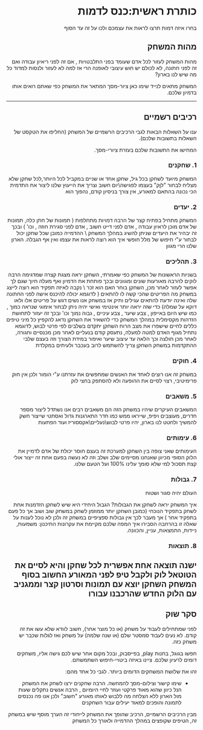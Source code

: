 <div dir='rtl' lang='he'>

# כותרת ראשית:כנס לדמות

בחרו איזה דמות תרצו לראות את עצמכם ולכו על זה עד הסוף
## מהות המשחק
מהות המשחק לעזור לכל אדם שעומד בפני התלבטויות , אם זה לפני ריאיון עבודה ואם זה לפני חתונה, לא לכולם יש חוש עיצובי לאופנה הרי
 אז למה לא לעזור ולנסות למדוד כל מה שיש לנו בארון? 
 
המשחק מתאים לנייד 
שימו כאן ציור-מסך המתאר את המשחק כפי שאתם רואים אותו בדמיון שלכם.

---


## רכיבים רשמיים

ענו על השאלות הבאות לגבי הרכיבים הרשמיים של המשחק
(החליפו את הטקסט של השאלות בתשובות שלכם).

המחישו את התשובות שלכם בעזרת ציורי-מסך.

### 1. שחקנים
המשחק מיועד לשחקן בכל גיל, שחקן אחד או שניים במקביל לכל היותר,לכל שחקן שלא מצליח לבחור "לןק" בעצמו לפגישה\יום חשוב וצריך את הייעוץ שלנו ליצור את התדמית הכי נכונה בהתאם למאורע, 
אין צורך בניסיון קודם, נהפוך הוא 
 
### 2. יעדים
המשחק מתחיל בפתיח קצר של הרבה דמויות מתחלפות ( תמונות של חתן כלה, תמונות של אדם מוכן לראיון עבודה
, אדם לפני דייט חשוב 
, אדם לפני סגירת חוזה , וכו' )
 ובכך זה יבהיר את היעדים שניתן להשיג במהלך המשחק \ ההדמייה
 כמובן שכל שחקן יכול לבחור ע"י חיפוש של מלל חופשי איך הוא רוצה לראות את עצמו ואין אף הגבלה. הארון שלנו הרי מגוון 
### 3. תהליכים

בשניות הראשונות של המשחק כפי שאמרתי, השחקן יראה מצגת קצרה שמדגימה הרבה לוקים להרבה מאורעות שונים ומגוונים ובכך פותחת את הדמיון ואף מעלה חיוך שגם לך אפשר לעזור
 לאחר מכן, השחקן בוחר האם הוא זכר \ נקבה 
 לאיזה תפקיד הוא רוצה לייצג במשחק
 מה הפריטים שהכי קשה לו להתאים ( לדוגמא יכולה להיכנס אישה לפני החתונה שלה ואינה יודעת להתאים עגילים ותיק אז במשחק אנו נשים דגש על פריטים אלו ולאו דוקא על שמלה)
 כדי שזה יראה יותר אינטימי ואישי יהיה ניתן לבחור אימוגי שנראה כמוך , כמו שיש היום באייפון , צבע שיער , צבע עיניים , גבוה נמוך  וכו' ובכך זה יעזור לתחושת הזדהות מקסימלית
במהלך המשחק כדי להשאיר את השחקן נדאג להקפיץ כל מיני טיפים כללים לחיים שישפרו את מצב הרוח
השחקן יתקדם בשלבים לפי פרטי לבוש, לדוגמא נתחיל מגוף האדם למטה למעלה, נתעסק קודם בנעליים לאחר מכן מכנסיים וחגורה, לאחר מכן חולצה וכך הלאה עד עיצוב שיער ואיפור במידת הצורך וזה בעצם שלבי ההתקדמות במשחק
 השחקן צריך להשתמש לרוב בעכבר ולעיתים במקלדת
 
### 4. חוקים

במשחק זה אנו רוצים לאחד את האנשים שמחפשים את עזרתנו ע"י הומור ולכן אין חוק פרימיטיבי, 
 רצוי לסיים את ההופעה ולא להסתפק בחצי לוק

### 5. משאבים
המשאבים העיקרים שיהיו במשחק הזה הם משאבים רבים
 אנו נשתדל ליצור מספר חדרים, מעוצבים ויפיפ, שייראו ממש כמו חדר התארגנות גדול ואסתטי 
 שייצור חשק להמשיך ולחטט לנו בארון, יהיו פרטי לבוש\נעליים\אקססוריז ועוד הפתעות 
### 6. עימותים
העימותים שאני צופה בין השחקן למערכת זה בעצם חוסר יכולת של אדם לדמיין את הלוק הסופי מכיוון שאנחנו מסיימים שלב ושלב וזה לא נעשה בפעם אחת זה ייצור אולי קצת תסכול למי שלא סומך עלינו 100% ועל הטעם שלנו.
### 7. גבולות
העולם יהיה סגור ושטוח 
 
 איך המשחק יראה לשחקן את הגבולות? 
 הגבול היחידי היא שיש לשחקן הזדמנות אחת לשחק בתפקיד הנוכחי (כמובן השחקן יותר ממוזמן לשחק במשחק שוב ושוב אך כל פעם בתפקיד אחר ) אך מעבר לכך אין גבולות ספציפיים במשחק זה ולכן לא נוכל לענות על שאלה זו בהרחבה
 הסבירו איך המפה שלכם מקיימת את עקרונות התיכנון: משמעות, ניידות, התמצאות, עניין, והכוונה.


### 8. תוצאות

ישנה תוצאה אחת אפשרית לכל שחקן והיא לסיים את הטוטאל לוק ולקבל טיפ לפני המאורע החשוב 
 בסוף המשחק השחקן יוצא עם תמונות וסרטון קצר וממגניב עם הלוק החדש שהרכבנו עבורו 
---

## סקר שוק

לפני שמתחילים לעבוד על משחק (או כל מוצר אחר), חשוב לוודא שלא עשו את זה קודם. לא נעים לעבוד סמסטר שלם (או שנה שלמה) על משחק ואז לגלות שכבר יש משחק כזה. 

חפשו בגוגל, בחנות play, בפייסבוק, ובכל מקום אחר שיש לכם גישה אליו, משחקים דומים לרעיון שלכם. ציינו באיזה ביטויי-חיפוש השתמשתם.

זהו את שלושת המשחקים הדומים ביותר. לגבי כל אחד מהם:

* שימו קישור וצילום-מסך להמחשה.
הרבה שחקנים ירצו לשחק את המשחק הנל כיוון שהוא מאוד פרקטי ועוזר לחיי היומיום , הרבה אנשים נתקלים שעות מול הארון ללא הצלחה מה ללבוש לאותו מאורע "חשוב" ולכן אנו פה נכנסים לתמונה והופכים למאוד יעילים עבור השחקנים
 
מבין הרכיבים הרשמיים, 
הרכיב שהופך את המשחק לייחודי
 זה הערך מוסף שיש במשחק זה, הטיפים שקופצים במהלך ההדמייה ולאורך כל המשחק

</div>
